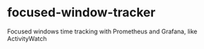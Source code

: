 # focused-window-tracker
Focused windows time tracking with Prometheus and Grafana, like ActivityWatch
